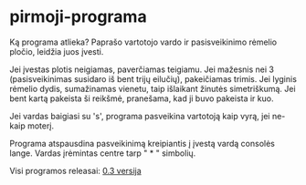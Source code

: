 # pirmoji-programa
Ką programa atlieka?
  Paprašo vartotojo vardo ir pasisveikinimo rėmelio pločio, leidžia juos įvesti.

  Jei įvestas plotis neigiamas, paverčiamas teigiamu. 
  Jei mažesnis nei 3 (pasisveikinimas susidaro iš bent trijų eilučių), pakeičiamas trimis. 
  Jei lyginis rėmelio dydis, sumažinamas vienetu, taip išlaikant žinutės simetriškumą.
  Jei bent kartą pakeista ši reikšmė, pranešama, kad ji buvo pakeista ir kuo.

  Jei vardas baigiasi su 's', programa pasveikina vartotoją kaip vyrą, jei ne- kaip moterį.

  Programa atspausdina pasveikinimą kreipiantis į įvestą vardą consolės lange.
  Vardas įrėmintas centre tarp " * " simbolių.

Visi programos releasai:
[0.3 versija](https://github.com/AidasBaranauskas/pirmoji-programa/releases/tag/0.3)
